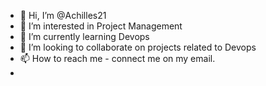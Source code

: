 - 👋 Hi, I’m @Achilles21
- 👀 I’m interested in Project Management 
- 🌱 I’m currently learning Devops
- 💞️ I’m looking to collaborate on projects related to Devops
- 📫 How to reach me - connect me on my email.
- 

<!---
Achilles21/Achilles21 is a ✨ special ✨ repository because its `README.md` (this file) appears on your GitHub profile.
You can click the Preview link to take a look at your changes.
--->
